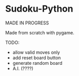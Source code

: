 # Sudoku-Python

MADE IN PROGRESS

 Made from scratch with pygame. 

 TODO:
 - allow valid moves only
 - add reset board button
 - generate random board 
 - A.I. (????)
